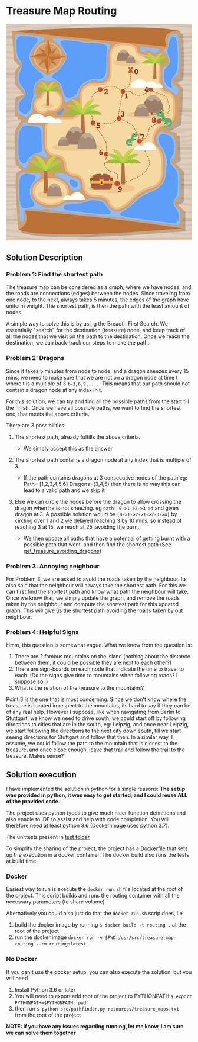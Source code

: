 # Treasure Map Routing

<img width="733" alt="map" src="resources/map.png">

## Solution Description
### Problem 1: Find the shortest path

The treasure map can be considered as a graph, where we have nodes, and the roads are connections (edges) between the
nodes. Since traveling from one node, to the next, always takes 5 minutes, the edges of the graph have uniform weight.
The shortest path, is then the path with the least amount of nodes. 

A simple way to solve this is by using the Breadth First Search. We essentially "search" for the destination (treasure)
node, and keep track of all the nodes that we visit on the path to the destination. Once we reach the destination, we
can back-track our steps to make the path. 

### Problem 2: Dragons
Since it takes 5 minutes from node to node, and a dragon sneezes every 15 mins, we need to make sure that we are not on 
a dragon node at time t where t is a multiple of 3 `t=3,6,9,....`. This means that our path should not contain a dragon
node at any index in t. 

For this solution, we can try and find all the possible paths from the start till the finish. Once we have all possible 
paths, we want to find the shortest one, that meets the above criteria.

There are 3 possibilities:
1. The shortest path, already fulfills the above criteria.
    * We simply accept this as the answer

2. The shortest path contains a dragon node at any index that is multiple of 3.
    * If the path contains dragons at 3 consecutive nodes of the path eg: Path= [1,2,3,4,5,6] Dragons=(3,4,5)
    then there is no way this can lead to a valid path and we skip it

3. Else we can circle the nodes before the dragon to allow crossing the dragon when he is not sneezing.
    eg `path: 0->1->2->3->4` and given dragon at 3. A possible solution would be `[0->1->2->1->2-3->4]` by circling over 
    1 and 2 we delayed reaching 3 by 10 mins, so instead of reaching 3 at 15, we reach at 25, avoiding the burn.
    * We then update all paths that have a potential of getting burnt with a possible path that wont, and then 
    find the shortest path (See [get_treasure_avoiding_dragons](src/treasure_finder.py#L27))
    
### Problem 3: Annoying neighbour

For Problem 3, we are asked to avoid the roads taken by the neighbour. Its also said that the neighbour will always take
the shortest path. For this we can first find the shortest path and know what path the neighbour will take.
Once we know that, we simply update the graph, and remove the roads taken by the neighbour and compute the 
shortest path for this updated graph. This will give us the shortest path avoiding the roads taken by out neighbour.

### Problem 4: Helpful Signs
Hmm, this question is somewhat vague. What we know from the question is: 
1. There are 2 famous mountains on the island (nothing about the distance between them, it could be possible they are
next to each other?)
2. There are sign-boards on each node that indicate the time to travel to each. (Do the signs give time to mountains
when following roads? I suppose so..)
3. What is the relation of the treasure to the mountains? 

Point 3 is the one that is most concerning. Since we don't know where the treasure is located in respect to the mountains, 
its hard to say if they can be of any real help. However I suppose, like when navigating from Berlin to Stuttgart, we 
know we need to drive south, we could start off by following directions to cities that are in the south, eg: Leipzig, and 
once near Leipzig, we start following the directions to the next city down south, till we start seeing directions for Stuttgart
and follow that then. In a similar way, I assume, we could follow the path to the mountain that is closest to the treasure, 
and once close enough, leave that trail and follow the trail to the treasure. Makes sense?  

## Solution execution
I have implemented the solution in python for a single reasons: **The setup was provided in python, it was easy to get started, and I could reuse ALL of the provided code.**

The project uses python types to give much nicer function definitions and also enable to IDE to assist and help with 
code completion. You will therefore need at least python 3.6 (Docker image uses python 3.7). 

The unittests present in [test folder](test)

To simplify the sharing of the project, the project has a [Dockerfile](Dockerfile) that sets up the execution in a docker
container. The docker build also runs the tests at build time. 

### Docker
Easiest way to run is execute the `docker_run.sh` file located at the root of the project. This script builds and runs
the routing container with all the necessary parameters (to share volume)

Alternatively you could also just do that the `docker_run.sh` scrip does, i.e 
1. build the docker image by running `$ docker build -t routing .` at the root of the project
2. run the docker image `docker run -v $PWD:/usr/src/treasure-map-routing --rm routing:latest`

### No Docker
If you can't use the docker setup, you can also execute the solution, but you will need

1. Install Python 3.6 or later 
2. You will need to export add root of the project to PYTHONPATH ``$ export PYTHONPATH=$PYTHONPATH:`pwd` ``
3. then run `$ python src/pathfinder.py resources/treasure_maps.txt` from the root of the project

**NOTE: If you have any issues regarding running, let me know, I am sure we can solve them together**
